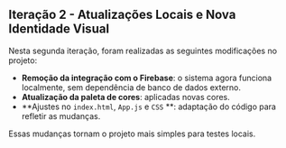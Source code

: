 ## Iteração 2 - Atualizações Locais e Nova Identidade Visual 

Nesta segunda iteração, foram realizadas as seguintes modificações no projeto:

-  **Remoção da integração com o Firebase**: o sistema agora funciona localmente, sem dependência de banco de dados externo.
-  **Atualização da paleta de cores**: aplicadas novas cores.
-  **Ajustes no `index.html`, `App.js` e `CSS` **: adaptação do código para refletir as mudanças.

Essas mudanças tornam o projeto mais simples para testes locais.
